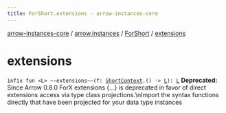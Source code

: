 ```yaml
---
title: ForShort.extensions - arrow-instances-core
---
```


[arrow-instances-core](../../index.html) / [arrow.instances](../index.html) / [ForShort](index.html) / [extensions](./extensions.html)

# extensions

`infix fun <L> ~~extensions~~(f: `[`ShortContext`](../-short-context.html)`.() -> `[`L`](extensions.html#L)`): `[`L`](extensions.html#L)
**Deprecated:** Since Arrow 0.8.0 ForX extensions {...} is deprecated in favor of direct extensions access via type class projections.\nImport the syntax functions directly that have been projected for your data type instances

